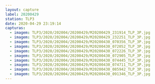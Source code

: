 ```yaml
---
layout: capture
label: 20200429
station: TLP3
date: 2020-04-29 23:19:14
capturas:
  - imagem: TLP3/2020/202004/20200429/M20200429_231914_TLP_3P.jpg
  - imagem: TLP3/2020/202004/20200429/M20200429_232251_TLP_3P.jpg
  - imagem: TLP3/2020/202004/20200429/M20200430_070356_TLP_3P.jpg
  - imagem: TLP3/2020/202004/20200429/M20200430_072052_TLP_3P.jpg
  - imagem: TLP3/2020/202004/20200429/M20200430_072226_TLP_3P.jpg
  - imagem: TLP3/2020/202004/20200429/M20200430_072905_TLP_3P.jpg
  - imagem: TLP3/2020/202004/20200429/M20200430_074445_TLP_3P.jpg
  - imagem: TLP3/2020/202004/20200429/M20200430_074711_TLP_3P.jpg
  - imagem: TLP3/2020/202004/20200429/M20200430_085942_TLP_3P.jpg
  - imagem: TLP3/2020/202004/20200429/M20200430_091346_TLP_3P.jpg
---
```


